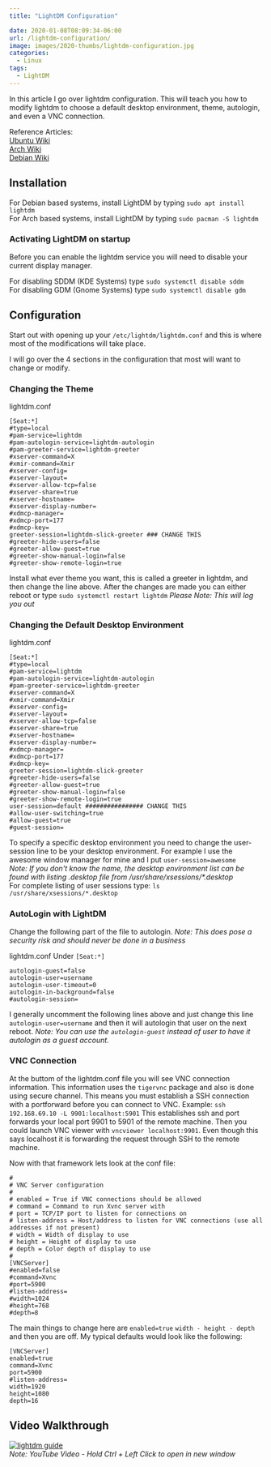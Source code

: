 ```yaml
---
title: "LightDM Configuration"

date: 2020-01-08T08:09:34-06:00
url: /lightdm-configuration/
image: images/2020-thumbs/lightdm-configuration.jpg
categories:
  - Linux
tags:
  - LightDM
---
```

In this article I go over lightdm configuration. This will teach you how to modify lightdm to choose a default desktop environment, theme, autologin, and even a VNC connection. <!--more-->

Reference Articles:  
[Ubuntu Wiki](https://wiki.ubuntu.com/LightDM)  
[Arch Wiki](https://wiki.archlinux.org/index.php/LightDM)  
[Debian Wiki](https://wiki.debian.org/LightDM)  

## Installation

For Debian based systems, install LightDM by typing `sudo apt install lightdm`  
For Arch based systems, install LightDM by typing `sudo pacman -S lightdm`

### Activating LightDM on startup

Before you can enable the lightdm service you will need to disable your current display manager.

For disabling SDDM (KDE Systems) type `sudo systemctl disable sddm`  
For disabling GDM (Gnome Systems) type `sudo systemctl disable gdm`

## Configuration

Start out with opening up your `/etc/lightdm/lightdm.conf` and this is where most of the modifications will take place.

I will go over the 4 sections in the configuration that most will want to change or modify.

### Changing the Theme

lightdm.conf  
```
[Seat:*]
#type=local
#pam-service=lightdm
#pam-autologin-service=lightdm-autologin
#pam-greeter-service=lightdm-greeter
#xserver-command=X
#xmir-command=Xmir
#xserver-config=
#xserver-layout=
#xserver-allow-tcp=false
#xserver-share=true
#xserver-hostname=
#xserver-display-number=
#xdmcp-manager=
#xdmcp-port=177
#xdmcp-key=
greeter-session=lightdm-slick-greeter ### CHANGE THIS 
#greeter-hide-users=false
#greeter-allow-guest=true
#greeter-show-manual-login=false
#greeter-show-remote-login=true
```
Install what ever theme you want, this is called a greeter in lightdm, and then change the line above. After the changes are made you can either reboot or type `sudo systemctl restart lightdm` _Please Note: This will log you out_

### Changing the Default Desktop Environment

lightdm.conf  
```
[Seat:*]
#type=local
#pam-service=lightdm
#pam-autologin-service=lightdm-autologin
#pam-greeter-service=lightdm-greeter
#xserver-command=X
#xmir-command=Xmir
#xserver-config=
#xserver-layout=
#xserver-allow-tcp=false
#xserver-share=true
#xserver-hostname=
#xserver-display-number=
#xdmcp-manager=
#xdmcp-port=177
#xdmcp-key=
greeter-session=lightdm-slick-greeter
#greeter-hide-users=false
#greeter-allow-guest=true
#greeter-show-manual-login=false
#greeter-show-remote-login=true
user-session=default ################ CHANGE THIS
#allow-user-switching=true
#allow-guest=true
#guest-session=
```
To specify a specific desktop environment you need to change the user-session line to be your desktop environment. For example I use the awesome window manager for mine and I put `user-session=awesome`  
_Note: If you don't know the name, the desktop environment list can be found with listing .desktop file from /usr/share/xsessions/*.desktop_  
For complete listing of user sessions type: `ls /usr/share/xsessions/*.desktop`

### AutoLogin with LightDM

Change the following part of the file to autologin. _Note: This does pose a security risk and should never be done in a business_

lightdm.conf Under `[Seat:*]`
```
autologin-guest=false
autologin-user=username
autologin-user-timeout=0
autologin-in-background=false
#autologin-session=
```
I generally uncomment the following lines above and just change this line `autologin-user=username` and then it will autologin that user on the next reboot. _Note: You can use the `autologin-guest` instead of user to have it autologin as a guest account._

### VNC Connection

At the buttom of the lightdm.conf file you will see VNC connection information. This information uses the `tigervnc` package and also is done using secure channel. This means you must establish a SSH connection with a portforward before you can connect to VNC. Example: `ssh 192.168.69.10 -L 9901:localhost:5901` This establishes ssh and port forwards your local port 9901 to 5901 of the remote machine. Then you could launch VNC viewer with `vncviewer localhost:9901`. Even though this says localhost it is forwarding the request through SSH to the remote machine.

Now with that framework lets look at the conf file:
```
#
# VNC Server configuration
#
# enabled = True if VNC connections should be allowed
# command = Command to run Xvnc server with
# port = TCP/IP port to listen for connections on
# listen-address = Host/address to listen for VNC connections (use all addresses if not present)
# width = Width of display to use
# height = Height of display to use
# depth = Color depth of display to use
#
[VNCServer]
#enabled=false
#command=Xvnc
#port=5900
#listen-address=
#width=1024
#height=768
#depth=8
```
The main things to change here are `enabled=true` `width - height - depth` and then you are off. My typical defaults would look like the following:
```
[VNCServer]
enabled=true
command=Xvnc
port=5900
#listen-address=
width=1920
height=1080
depth=16
```

## Video Walkthrough
[![lightdm guide](https://img.youtube.com/vi/_dYqisDIcC0/0.jpg)](https://www.youtube.com/watch?v=_dYqisDIcC0)  
_Note: YouTube Video - Hold Ctrl + Left Click to open in new window_

